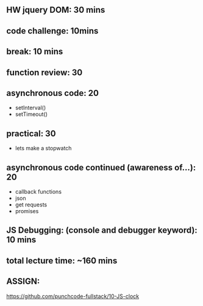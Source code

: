 
## HW jquery DOM: 30 mins

## code challenge: 10mins

## break: 10 mins

## function review: 30

## asynchronous code: 20
- setInterval()
- setTimeout()

## practical: 30
- lets make a stopwatch

## asynchronous code continued (awareness of...): 20
- callback functions
- json
- get requests
- promises

## JS Debugging: (console and debugger keyword): 10 mins

## total lecture time: ~160 mins

## ASSIGN:
https://github.com/punchcode-fullstack/10-JS-clock